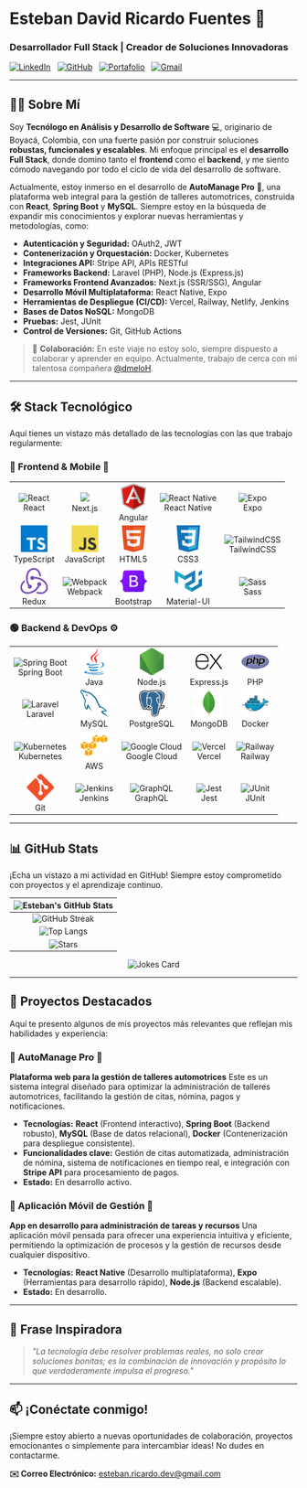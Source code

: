 # **Esteban David Ricardo Fuentes** 🚀
### Desarrollador Full Stack | Creador de Soluciones Innovadoras

[![LinkedIn](https://img.shields.io/badge/LinkedIn-0A66C2?style=for-the-badge&logo=linkedin&logoColor=white)](https://www.linkedin.com/in/esteban-ricardo-2411b8303/) &nbsp;
[![GitHub](https://img.shields.io/badge/GitHub-181717?style=for-the-badge&logo=github&logoColor=white)](https://github.com/esteban225) &nbsp;
[![Portafolio](https://img.shields.io/badge/Portafolio-FF5722?style=for-the-badge&logo=google-chrome&logoColor=white)](https://my-portfolio-ten-omega-86.vercel.app/) &nbsp;
[![Gmail](https://img.shields.io/badge/Gmail-EA4335?style=for-the-badge&logo=gmail&logoColor=white)](mailto:esteban.ricardo.dev@gmail.com)

---

## 👨‍💻 Sobre Mí

Soy **Tecnólogo en Análisis y Desarrollo de Software** 💻, originario de Boyacá, Colombia, con una fuerte pasión por construir soluciones **robustas, funcionales y escalables**. Mi enfoque principal es el **desarrollo Full Stack**, donde domino tanto el **frontend** como el **backend**, y me siento cómodo navegando por todo el ciclo de vida del desarrollo de software.

Actualmente, estoy inmerso en el desarrollo de **AutoManage Pro** 🚗, una plataforma web integral para la gestión de talleres automotrices, construida con **React**, **Spring Boot** y **MySQL**. Siempre estoy en la búsqueda de expandir mis conocimientos y explorar nuevas herramientas y metodologías, como:

-   **Autenticación y Seguridad:** OAuth2, JWT
-   **Contenerización y Orquestación:** Docker, Kubernetes
-   **Integraciones API:** Stripe API, APIs RESTful
-   **Frameworks Backend:** Laravel (PHP), Node.js (Express.js)
-   **Frameworks Frontend Avanzados:** Next.js (SSR/SSG), Angular
-   **Desarrollo Móvil Multiplataforma:** React Native, Expo
-   **Herramientas de Despliegue (CI/CD):** Vercel, Railway, Netlify, Jenkins
-   **Bases de Datos NoSQL:** MongoDB
-   **Pruebas:** Jest, JUnit
-   **Control de Versiones:** Git, GitHub Actions

> 🤝 **Colaboración:** En este viaje no estoy solo, siempre dispuesto a colaborar y aprender en equipo. Actualmente, trabajo de cerca con mi talentosa compañera [@dmeloH](https://github.com/dmeloH).

---

## 🛠️ Stack Tecnológico

Aquí tienes un vistazo más detallado de las tecnologías con las que trabajo regularmente:

### 🔷 Frontend & Mobile 📱
| | | | | |
|:---:|:---:|:---:|:---:|:---:|
| <img src="https://raw.githubusercontent.com/rahulbanerjee26/githubAboutMeGenerator/main/icons/reactjs.svg" width="48" height="48" alt="React" /><br>React | <img src="https://img.shields.io/badge/Next.js-000000?style=flat-square&logo=next.js&logoColor=white" /><br>Next.js | <img src="https://raw.githubusercontent.com/devicons/devicon/master/icons/angularjs/angularjs-original.svg" width="48" height="48" alt="Angular" /><br>Angular | <img src="https://raw.githubusercontent.com/rahulbanerjee26/githubAboutMeGenerator/main/icons/reactnative.svg" width="48" height="48" alt="React Native" /><br>React Native | <img src="https://cdn.worldvectorlogo.com/logos/expo-1.svg" width="48" height="48" alt="Expo" /><br>Expo |
| <img src="https://raw.githubusercontent.com/devicons/devicon/master/icons/typescript/typescript-original.svg" width="48" height="48" alt="TypeScript" /><br>TypeScript | <img src="https://raw.githubusercontent.com/devicons/devicon/master/icons/javascript/javascript-original.svg" width="48" height="48" alt="JavaScript" /><br>JavaScript | <img src="https://raw.githubusercontent.com/devicons/devicon/master/icons/html5/html5-original.svg" width="48" height="48" alt="HTML5" /><br>HTML5 | <img src="https://raw.githubusercontent.com/devicons/devicon/master/icons/css3/css3-original.svg" width="48" height="48" alt="CSS3" /><br>CSS3 | <img src="https://www.vectorlogo.zone/logos/tailwindcss/tailwindcss-icon.svg" width="48" height="48" alt="TailwindCSS" /><br>TailwindCSS |
| <img src="https://raw.githubusercontent.com/devicons/devicon/master/icons/redux/redux-original.svg" width="48" height="48" alt="Redux" /><br>Redux | <img src="https://www.vectorlogo.zone/logos/webpack/webpack-icon.svg" width="48" height="48" alt="Webpack" /><br>Webpack | <img src="https://raw.githubusercontent.com/devicons/devicon/master/icons/bootstrap/bootstrap-original.svg" width="48" height="48" alt="Bootstrap" /><br>Bootstrap | <img src="https://raw.githubusercontent.com/devicons/devicon/master/icons/materialui/materialui-original.svg" width="48" height="48" alt="Material-UI" /><br>Material-UI | <img src="https://www.vectorlogo.zone/logos/sass-lang/sass-lang-icon.svg" width="48" height="48" alt="Sass" /><br>Sass |


### 🟢 Backend & DevOps ⚙️

| | | | | |
|:---:|:---:|:---:|:---:|:---:|
| <img src="https://www.vectorlogo.zone/logos/springio/springio-icon.svg" width="48" height="48" alt="Spring Boot" /><br>Spring Boot | <img src="https://raw.githubusercontent.com/devicons/devicon/master/icons/java/java-original.svg" width="48" height="48" alt="Java" /><br>Java | <img src="https://raw.githubusercontent.com/devicons/devicon/master/icons/nodejs/nodejs-original.svg" width="48" height="48" alt="Node.js" /><br>Node.js | <img src="https://raw.githubusercontent.com/devicons/devicon/master/icons/express/express-original.svg" width="48" height="48" alt="Express.js" /><br>Express.js | <img src="https://raw.githubusercontent.com/devicons/devicon/master/icons/php/php-original.svg" width="48" height="48" alt="PHP" /><br>PHP |
| <img src="https://www.vectorlogo.zone/logos/laravel/laravel-icon.svg" width="48" height="48" alt="Laravel" /><br>Laravel | <img src="https://raw.githubusercontent.com/devicons/devicon/master/icons/mysql/mysql-original.svg" width="48" height="48" alt="MySQL" /><br>MySQL | <img src="https://raw.githubusercontent.com/devicons/devicon/master/icons/postgresql/postgresql-original.svg" width="48" height="48" alt="PostgreSQL" /><br>PostgreSQL | <img src="https://raw.githubusercontent.com/devicons/devicon/master/icons/mongodb/mongodb-original.svg" width="48" height="48" alt="MongoDB" /><br>MongoDB | <img src="https://raw.githubusercontent.com/devicons/devicon/master/icons/docker/docker-original.svg" width="48" height="48" alt="Docker" /><br>Docker |
| <img src="https://www.vectorlogo.zone/logos/kubernetes/kubernetes-icon.svg" width="48" height="48" alt="Kubernetes" /><br>Kubernetes | <img src="https://raw.githubusercontent.com/devicons/devicon/master/icons/amazonwebservices/amazonwebservices-original.svg" width="48" height="48" alt="AWS" /><br>AWS | <img src="https://www.vectorlogo.zone/logos/google_cloud/google_cloud-icon.svg" width="48" height="48" alt="Google Cloud" /><br>Google Cloud | <img src="https://www.vectorlogo.zone/logos/vercel/vercel-icon.svg" width="48" height="48" alt="Vercel" /><br>Vercel | <img src="https://seeklogo.com/images/R/railway-logo-2400703B46-seeklogo.com.png" width="48" height="48" alt="Railway" /><br>Railway |
| <img src="https://raw.githubusercontent.com/devicons/devicon/master/icons/git/git-original.svg" width="48" height="48" alt="Git" /><br>Git | <img src="https://www.vectorlogo.zone/logos/jenkins/jenkins-icon.svg" width="48" height="48" alt="Jenkins" /><br>Jenkins | <img src="https://www.vectorlogo.zone/logos/graphql/graphql-icon.svg" width="48" height="48" alt="GraphQL" /><br>GraphQL | <img src="https://www.vectorlogo.zone/logos/jestjs/jestjs-icon.svg" width="48" height="48" alt="Jest" /><br>Jest | <img src="https://www.vectorlogo.zone/logos/junit/junit-icon.svg" width="48" height="48" alt="JUnit" /><br>JUnit |

---

## 📊 GitHub Stats

¡Echa un vistazo a mi actividad en GitHub! Siempre estoy comprometido con proyectos y el aprendizaje continuo.

<div align="center">
    
| ![Esteban's GitHub Stats](https://github-readme-stats.vercel.app/api?username=esteban225&show_icons=true&theme=tokyonight&hide_border=true&include_all_commits=true) |
|:--:|
| ![GitHub Streak](https://github-readme-streak-stats.herokuapp.com/?user=esteban225&theme=tokyonight&hide_border=true) |
|![Top Langs](https://github-readme-stats.vercel.app/api/top-langs/?username=esteban225&theme=tokyonight) |
| ![Stars](https://github-readme-stats.vercel.app/api?username=esteban225&show_icons=true&locale=en&count_private=true&hide_rank=true&custom_title=My%20GitHub%20Stats&disable_animations=true&theme=tokyonight&hide_border=true) |

![Jokes Card](https://readme-jokes.vercel.app/api?hideBorder)

</div>

---

## 🚀 Proyectos Destacados

Aquí te presento algunos de mis proyectos más relevantes que reflejan mis habilidades y experiencia:

### 🔧 AutoManage Pro 🚗
**Plataforma web para la gestión de talleres automotrices**
Este es un sistema integral diseñado para optimizar la administración de talleres automotrices, facilitando la gestión de citas, nómina, pagos y notificaciones.
-   **Tecnologías:** **React** (Frontend interactivo), **Spring Boot** (Backend robusto), **MySQL** (Base de datos relacional), **Docker** (Contenerización para despliegue consistente).
-   **Funcionalidades clave:** Gestión de citas automatizada, administración de nómina, sistema de notificaciones en tiempo real, e integración con **Stripe API** para procesamiento de pagos.
-   **Estado:** En desarrollo activo.

### 📱 Aplicación Móvil de Gestión 🎯
**App en desarrollo para administración de tareas y recursos**
Una aplicación móvil pensada para ofrecer una experiencia intuitiva y eficiente, permitiendo la optimización de procesos y la gestión de recursos desde cualquier dispositivo.
-   **Tecnologías:** **React Native** (Desarrollo multiplataforma), **Expo** (Herramientas para desarrollo rápido), **Node.js** (Backend escalable).
-   **Estado:** En desarrollo.

---

## 💬 Frase Inspiradora

> *"La tecnología debe resolver problemas reales, no solo crear soluciones bonitas; es la combinación de innovación y propósito lo que verdaderamente impulsa el progreso."*

---

## 📫 ¡Conéctate conmigo!

¡Siempre estoy abierto a nuevas oportunidades de colaboración, proyectos emocionantes o simplemente para intercambiar ideas! No dudes en contactarme.

**✉️ Correo Electrónico:** [esteban.ricardo.dev@gmail.com](mailto:esteban.ricardo.dev@gmail.com)
